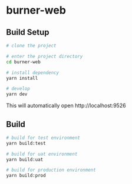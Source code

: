 # burner-web

## Build Setup

```bash
# clone the project

# enter the project directory
cd burner-web

# install dependency
yarn install

# develop
yarn dev
```

This will automatically open http://localhost:9526

## Build

```bash
# build for test environment
yarn build:test

# build for uat environment
yarn build:uat

# build for production environment
yarn build:prod
```
